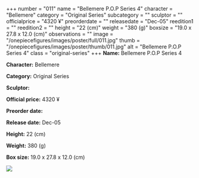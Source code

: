 +++
number = "011"
name = "Bellemere P.O.P Series 4"
character = "Bellemere"
category = "Original Series"
subcategory = ""
sculptor = ""
officialprice = "4320 ¥"
preorderdate = ""
releasedate = "Dec-05"
reedition1 = ""
reedition2 = ""
height = "22 (cm)"
weight = "380 (g)"
boxsize = "19.0 x 27.8 x 12.0 (cm)"
observations = ""
image = "/onepiecefigures/images/poster/full/011.jpg"
thumb = "/onepiecefigures/images/poster/thumb/011.jpg"
alt = "Bellemere P.O.P Series 4"
class = "original-series"
+++
**Name:** Bellemere P.O.P Series 4

**Character:** Bellemere

**Category:** Original Series 

**Sculptor:** 

**Official price:** 4320 ¥

**Preorder date:** 

**Release date:** Dec-05

**Height:** 22 (cm)

**Weight:** 380 (g)

**Box size:** 19.0 x 27.8 x 12.0 (cm)

<img src="/onepiecefigures/images/poster/thumb/011.jpg">